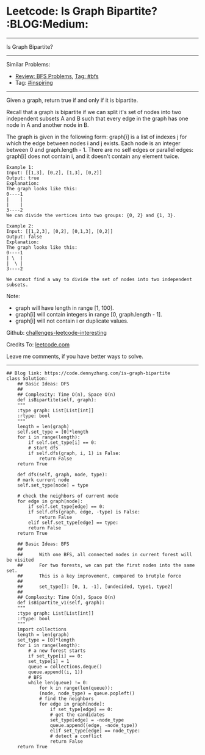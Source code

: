 
# Leetcode: Is Graph Bipartite?     :BLOG:Medium:

---

Is Graph Bipartite?  

---

Similar Problems:  

-   [Review: BFS Problems](https://code.dennyzhang.com/review-bfs), [Tag: #bfs](https://code.dennyzhang.com/tag/bfs)
-   Tag: [#inspiring](https://code.dennyzhang.com/tag/inspiring)

---

Given a graph, return true if and only if it is bipartite.  

Recall that a graph is bipartite if we can split it's set of nodes into two independent subsets A and B such that every edge in the graph has one node in A and another node in B.  

The graph is given in the following form: graph[i] is a list of indexes j for which the edge between nodes i and j exists.  Each node is an integer between 0 and graph.length - 1.  There are no self edges or parallel edges: graph[i] does not contain i, and it doesn't contain any element twice.  

    Example 1:
    Input: [[1,3], [0,2], [1,3], [0,2]]
    Output: true
    Explanation: 
    The graph looks like this:
    0----1
    |    |
    |    |
    3----2
    We can divide the vertices into two groups: {0, 2} and {1, 3}.

    Example 2:
    Input: [[1,2,3], [0,2], [0,1,3], [0,2]]
    Output: false
    Explanation: 
    The graph looks like this:
    0----1
    | \  |
    |  \ |
    3----2
    
    We cannot find a way to divide the set of nodes into two independent subsets.

Note:  

-   graph will have length in range [1, 100].
-   graph[i] will contain integers in range [0, graph.length - 1].
-   graph[i] will not contain i or duplicate values.

Github: [challenges-leetcode-interesting](https://github.com/DennyZhang/challenges-leetcode-interesting/tree/master/problems/is-graph-bipartite)  

Credits To: [leetcode.com](https://leetcode.com/problems/is-graph-bipartite/description/)  

Leave me comments, if you have better ways to solve.  

---

    ## Blog link: https://code.dennyzhang.com/is-graph-bipartite
    class Solution:
        ## Basic Ideas: DFS
        ##
        ## Complexity: Time O(n), Space O(n)
        def isBipartite(self, graph):
    	"""
    	:type graph: List[List[int]]
    	:rtype: bool
    	"""
    	length = len(graph)
    	self.set_type = [0]*length
    	for i in range(length):
    	    if self.set_type[i] == 0:
    		# start dfs
    		if self.dfs(graph, i, 1) is False:
    		    return False
    	return True
    
        def dfs(self, graph, node, type):
    	# mark current node
    	self.set_type[node] = type
    
    	# check the neighbors of current node
    	for edge in graph[node]:
    	    if self.set_type[edge] == 0:
    		if self.dfs(graph, edge, -type) is False:
    		    return False
    	    elif self.set_type[edge] == type:
    		return False
    	return True
    
        ## Basic Ideas: BFS
        ## 
        ##      With one BFS, all connected nodes in current forest will be visited
        ##      For two forests, we can put the first nodes into the same set.
        ##      This is a key improvement, compared to brutple force 
        ##
        ##      set_type[]: [0, 1, -1], [undecided, type1, type2]
        ##
        ## Complexity: Time O(n), Space O(n)
        def isBipartite_v1(self, graph):
    	"""
    	:type graph: List[List[int]]
    	:rtype: bool
    	"""
    	import collections
    	length = len(graph)
    	set_type = [0]*length
    	for i in range(length):
    	    # a new forest starts
    	    if set_type[i] == 0:
    		set_type[i] = 1
    		queue = collections.deque()
    		queue.append((i, 1))
    		# BFS
    		while len(queue) != 0:
    		    for k in range(len(queue)):
    			(node, node_type) = queue.popleft()
    			# find the neighbors
    			for edge in graph[node]:
    			    if set_type[edge] == 0:
    				# get the candidates
    				set_type[edge] = -node_type
    				queue.append((edge, -node_type))
    			    elif set_type[edge] == node_type:
    				# detect a conflict
    				return False
    	return True

